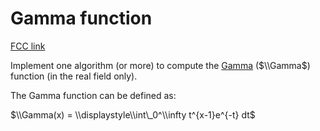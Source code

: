 # Gamma function

[FCC link](https://www.freecodecamp.org/learn/coding-interview-prep/rosetta-code/gamma-function)

Implement one algorithm (or more) to compute the
[Gamma](https://en.wikipedia.org/wiki/Gamma%20function) ($\\Gamma$) function (in
the real field only).

The Gamma function can be defined as:

$\\Gamma(x) = \\displaystyle\\int\_0^\\infty t^{x-1}e^{-t} dt$
